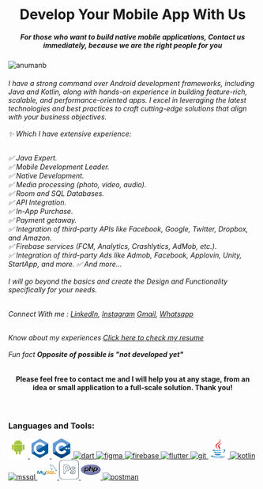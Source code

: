 <h1 align="center">Develop Your Mobile App With Us</h1>
<h5 align="center">For those who want to build native mobile applications, 
Contact us immediately, because we are the right people for you</h5>

<p align="left"> <img src="https://komarev.com/ghpvc/?username=anumanb&label=Profile%20views&color=0e75b6&style=flat" alt="anumanb" /></p>
<h6 align="left">I have a strong command over Android development frameworks, including Java and Kotlin, along with hands-on experience in building feature-rich, scalable, and performance-oriented apps. I excel in leveraging the latest technologies and best practices to craft cutting-edge solutions that align with your business objectives. 
<br><br>
✨ Which I have extensive experience: <br><br>
	
✅ Java Expert.   <br>
✅ Mobile Development Leader.  <br>
✅ Native Development.  <br>
✅ Media processing (photo, video, audio).  <br>
✅ Room and SQL Databases.  <br>
✅ API Integration.  <br>
✅ In-App Purchase.  <br>
✅ Payment getaway.  <br>
✅ Integration of third-party APIs like Facebook, Google, Twitter, Dropbox, and Amazon.  <br>
✅ Firebase services (FCM, Analytics, Crashlytics, AdMob, etc.).  <br>
✅ Integration of third-party Ads like Admob, Facebook, Applovin, Unity, StartApp, and more. ✅ And more…
 <br><br>
I will go beyond the basics and create the Design and Functionality specifically for your needs.</h6>

<h6 align="left">Connect With me : 
	<a href="https://linkedin.com/in/officialbhatia">LinkedIn</a>,
	<a href="https://instagram.com/b.anuman">Instagram</a>
	<a href=mailto:bhatia.official@gmail.com>Gmail</a>, 
	<a href="https://wa.me/917357637977">Whatsapp</a>
	<br><br>
	
Know about my experiences [Click here to check my resume](https://drive.google.com/file/d/1VJzMB4vncCQ_hsez21IUoqxauo8Ct6zG/view?usp=sharing)
<br><br>
Fun fact **Opposite of possible is "not developed yet"**
</h6
<br>
<h4 align="center">Please feel free to contact me and I will help you at any stage, from an idea or small application to a full-scale solution. Thank you! </h4>

<br>
<h3 align="left">Languages and Tools:</h3>
<p align="left"> <a href="https://developer.android.com" target="_blank" rel="noreferrer"> <img src="https://raw.githubusercontent.com/devicons/devicon/master/icons/android/android-original-wordmark.svg" alt="android" width="40" height="40"/> </a> <a href="https://www.cprogramming.com/" target="_blank" rel="noreferrer"> <img src="https://raw.githubusercontent.com/devicons/devicon/master/icons/c/c-original.svg" alt="c" width="40" height="40"/> </a> <a href="https://www.w3schools.com/cpp/" target="_blank" rel="noreferrer"> <img src="https://raw.githubusercontent.com/devicons/devicon/master/icons/cplusplus/cplusplus-original.svg" alt="cplusplus" width="40" height="40"/> </a> <a href="https://dart.dev" target="_blank" rel="noreferrer"> <img src="https://www.vectorlogo.zone/logos/dartlang/dartlang-icon.svg" alt="dart" width="40" height="40"/> </a> <a href="https://www.figma.com/" target="_blank" rel="noreferrer"> <img src="https://www.vectorlogo.zone/logos/figma/figma-icon.svg" alt="figma" width="40" height="40"/> </a> <a href="https://firebase.google.com/" target="_blank" rel="noreferrer"> <img src="https://www.vectorlogo.zone/logos/firebase/firebase-icon.svg" alt="firebase" width="40" height="40"/> </a> <a href="https://flutter.dev" target="_blank" rel="noreferrer"> <img src="https://www.vectorlogo.zone/logos/flutterio/flutterio-icon.svg" alt="flutter" width="40" height="40"/> </a> <a href="https://git-scm.com/" target="_blank" rel="noreferrer"> <img src="https://www.vectorlogo.zone/logos/git-scm/git-scm-icon.svg" alt="git" width="40" height="40"/> </a> <a href="https://www.java.com" target="_blank" rel="noreferrer"> <img src="https://raw.githubusercontent.com/devicons/devicon/master/icons/java/java-original.svg" alt="java" width="40" height="40"/> </a> <a href="https://kotlinlang.org" target="_blank" rel="noreferrer"> <img src="https://www.vectorlogo.zone/logos/kotlinlang/kotlinlang-icon.svg" alt="kotlin" width="40" height="40"/> </a> <a href="https://www.microsoft.com/en-us/sql-server" target="_blank" rel="noreferrer"> <img src="https://www.svgrepo.com/show/303229/microsoft-sql-server-logo.svg" alt="mssql" width="40" height="40"/> </a> <a href="https://www.mysql.com/" target="_blank" rel="noreferrer"> <img src="https://raw.githubusercontent.com/devicons/devicon/master/icons/mysql/mysql-original-wordmark.svg" alt="mysql" width="40" height="40"/> </a> <a href="https://www.photoshop.com/en" target="_blank" rel="noreferrer"> <img src="https://raw.githubusercontent.com/devicons/devicon/master/icons/photoshop/photoshop-line.svg" alt="photoshop" width="40" height="40"/> </a> <a href="https://www.php.net" target="_blank" rel="noreferrer"> <img src="https://raw.githubusercontent.com/devicons/devicon/master/icons/php/php-original.svg" alt="php" width="40" height="40"/> </a> <a href="https://postman.com" target="_blank" rel="noreferrer"> <img src="https://www.vectorlogo.zone/logos/getpostman/getpostman-icon.svg" alt="postman" width="40" height="40"/> </a> </p>
